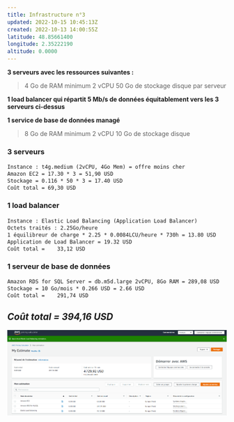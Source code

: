 ```yaml
---
title: Infrastructure n°3
updated: 2022-10-15 10:45:13Z
created: 2022-10-13 14:00:55Z
latitude: 48.85661400
longitude: 2.35222190
altitude: 0.0000
---
```


**3 serveurs avec les ressources suivantes :**
> 4 Go de RAM minimum
> 2 vCPU
> 50 Go de stockage disque par serveur

**1 load balancer qui répartit 5 Mb/s de données équitablement vers les 3 serveurs ci-dessus**

**1 service de base de données managé**
> 8 Go de RAM minimum
> 2 vCPU
> 10 Go de stockage disque

### 3 serveurs
```
Instance : t4g.medium (2vCPU, 4Go Mem) = offre moins cher
Amazon EC2 = 17.30 * 3 = 51,90 USD
Stockage = 0.116 * 50 * 3 = 17.40 USD
Coût total = 69,30 USD
```

### 1 load balancer
```
Instance : Elastic Load Balancing (Application Load Balancer)
Octets traités : 2.25Go/heure
1 équilibreur de charge * 2.25 * 0.0084LCU/heure * 730h = 13.80 USD
Application de Load Balancer = 19.32 USD
Coût total = 	33,12 USD
```

### 1 serveur de base de données
```
Amazon RDS for SQL Server = db.m5d.large 2vCPU, 8Go RAM = 289,08 USD
Stockage = 10 Go/mois * 0.266 USD = 2.66 USD
Coût total =	291,74 USD
```

## ***Coût total = 394,16 USD***

![b0737de72ccef95786f881d835858f19.png](../../_resources/b0737de72ccef95786f881d835858f19.png)